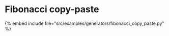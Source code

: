 # Fibonacci copy-paste


{% embed include file="src/examples/generators/fibonacci_copy_paste.py" %}
